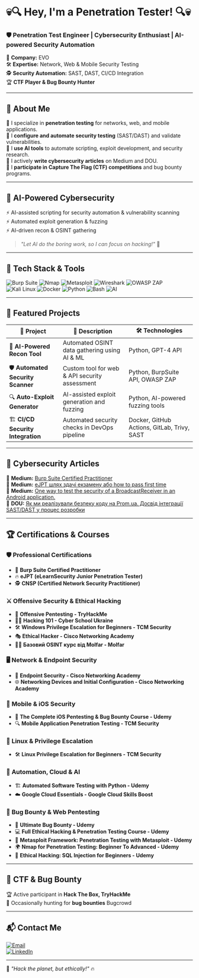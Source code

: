 # 💀🔍 Hey, I'm a Penetration Tester! 🔍💀

### 🛡️ **Penetration Test Engineer | Cybersecurity Enthusiast | AI-powered Security Automation**    

💼 **Company:** EVO  
🛠️ **Expertise:** Network, Web & Mobile Security Testing  
🕵️ **Security Automation:** SAST, DAST, CI/CD Integration  
🏆 **CTF Player & Bug Bounty Hunter**  

---

## 🚀 About Me  

🔹 I specialize in **penetration testing** for networks, web, and mobile applications.  
🔹 I **configure and automate security testing** (SAST/DAST) and validate vulnerabilities.  
🔹 I **use AI tools** to automate scripting, exploit development, and security research.  
🔹 I actively **write cybersecurity articles** on Medium and DOU.  
🔹 I **participate in Capture The Flag (CTF) competitions** and bug bounty programs.  

---

## 🤖 AI-Powered Cybersecurity  

⚡ AI-assisted scripting for security automation & vulnerability scanning  
⚡ Automated exploit generation & fuzzing  
⚡ AI-driven recon & OSINT gathering  

> *"Let AI do the boring work, so I can focus on hacking!"* 🚀  

---

## 🔧 Tech Stack & Tools  

![Burp Suite](https://img.shields.io/badge/Burp_Suite-%23FF7139.svg?style=for-the-badge&logo=burp-suite&logoColor=white)
![Nmap](https://img.shields.io/badge/Nmap-%230079C1.svg?style=for-the-badge&logo=nmap&logoColor=white)
![Metasploit](https://img.shields.io/badge/Metasploit-%230E8A16.svg?style=for-the-badge&logo=metasploit&logoColor=white)
![Wireshark](https://img.shields.io/badge/Wireshark-%231677A8.svg?style=for-the-badge&logo=wireshark&logoColor=white)
![OWASP ZAP](https://img.shields.io/badge/OWASP_ZAP-%23FF0000.svg?style=for-the-badge&logo=OWASP&logoColor=white)
![Kali Linux](https://img.shields.io/badge/Kali_Linux-%23397996.svg?style=for-the-badge&logo=kali-linux&logoColor=white)
![Docker](https://img.shields.io/badge/Docker-%232496ED.svg?style=for-the-badge&logo=docker&logoColor=white)
![Python](https://img.shields.io/badge/Python-%233776AB.svg?style=for-the-badge&logo=python&logoColor=white)
![Bash](https://img.shields.io/badge/Bash-%234EAA25.svg?style=for-the-badge&logo=gnu-bash&logoColor=white)
![AI](https://img.shields.io/badge/AI_Automation-%237A1EA1.svg?style=for-the-badge&logo=openai&logoColor=white)

---

## 📂 Featured Projects  

| 🔹 Project | 📌 Description | 🛠️ Technologies |
|-----------|--------------|---------------|
| 🤖 **AI-Powered Recon Tool** | Automated OSINT data gathering using AI & ML | Python, GPT-4 API |
| 🛡️ **Automated Security Scanner** | Custom tool for web & API security assessment | Python, BurpSuite API, OWASP ZAP |
| 🔍 **Auto-Exploit Generator** | AI-assisted exploit generation and fuzzing | Python, AI-powered fuzzing tools |
| 🏗 **CI/CD Security Integration** | Automated security checks in DevOps pipeline | Docker, GitHub Actions, GitLab, Trivy, SAST |

---

## 📜 Cybersecurity Articles  

📝 **Medium:** [Burp Suite Certified Practitioner](https://medium.com/@zavadanazar/%D0%BC%D1%96%D0%B9-%D1%88%D0%BB%D1%8F%D1%85-%D0%B4%D0%BE-%D0%B7%D0%B4%D0%B0%D1%87%D1%96-%D0%B5%D0%BA%D0%B7%D0%B0%D0%BC%D0%B5%D0%BD%D1%83-burp-suite-certified-practitioner-8740bd94a540)  
📝 **Medium:** [eJPT шлях здачі екзамену або how to pass first time](https://medium.com/@zavadanazar/ejpt-%D1%88%D0%BB%D1%8F%D1%85-%D0%B7%D0%B4%D0%B0%D1%87%D1%96-%D0%B5%D0%BA%D0%B7%D0%B0%D0%BC%D0%B5%D0%BD%D1%83-%D0%B0%D0%B1%D0%BE-how-to-pass-first-time-aa3b01165761)  
📝 **Medium:** [One way to test the security of a BroadcastReceiver in an Android application.](https://medium.com/@zavadanazar/one-way-to-test-the-security-of-a-broadcastreceiver-in-an-android-application-566ba17b0911)  
📝 **DOU:** [Як ми реалізували безпеку коду на Prom.ua. Досвід інтеграції SAST/DAST у процес розробки](https://dou.ua/forums/topic/50592/)  

---

## 🏆 Certifications & Courses  

### 🛡 **Professional Certifications**
- 🏅 **Burp Suite Certified Practitioner**  
- 🔥 **eJPT (eLearnSecurity Junior Penetration Tester)**  
- 🕵️ **CNSP (Certified Network Security Practitioner)**  

### ⚔️ **Offensive Security & Ethical Hacking**
- 🏹 **Offensive Pentesting - TryHackMe**  
- 🏴‍☠️ **Hacking 101 - Cyber School Ukraine**  
- 🛠 **Windows Privilege Escalation for Beginners - TCM Security**  
- 🎭 **Ethical Hacker - Cisco Networking Academy**  
- 🕵️‍♂️ **Базовий OSINT курс від Molfar - Molfar**  

### 🖥 **Network & Endpoint Security**
- 🔐 **Endpoint Security - Cisco Networking Academy**  
- 🌐 **Networking Devices and Initial Configuration - Cisco Networking Academy**  

### 📱 **Mobile & iOS Security**
- 📲 **The Complete iOS Pentesting & Bug Bounty Course - Udemy**  
- 🔍 **Mobile Application Penetration Testing - TCM Security**  

### 🐧 **Linux & Privilege Escalation**
- 🛠 **Linux Privilege Escalation for Beginners - TCM Security**  

### 🤖 **Automation, Cloud & AI**
- 🏗 **Automated Software Testing with Python - Udemy**  
- ☁️ **Google Cloud Essentials - Google Cloud Skills Boost**  

### 🐞 **Bug Bounty & Web Pentesting**
- 🎯 **Ultimate Bug Bounty - Udemy**  
- 💻 **Full Ethical Hacking & Penetration Testing Course - Udemy**  
- 📌 **Metasploit Framework: Penetration Testing with Metasploit - Udemy**  
- 🌍 **Nmap for Penetration Testing: Beginner To Advanced - Udemy**  
- 💉 **Ethical Hacking: SQL Injection for Beginners - Udemy**  

---

## 🎯 CTF & Bug Bounty  

🏆 Active participant in **Hack The Box, TryHackMe**  
🔎 Occasionally hunting for **bug bounties** Bugcrowd  

---

## 📬 Contact Me  

[![Email](https://img.shields.io/badge/Email-zavadanazar@gmail.com-%23D14836?style=for-the-badge&logo=gmail&logoColor=white)](mailto:zavadanazar@gmail.com)  
[![LinkedIn](https://img.shields.io/badge/LinkedIn-Connect-blue?style=for-the-badge&logo=linkedin&logoColor=white)](https://www.linkedin.com/in/zavada-nazarii)


---

🚀 *"Hack the planet, but ethically!"* 🔥  

